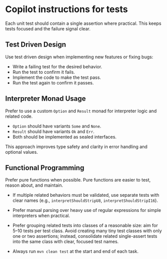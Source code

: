 # Copilot instructions for tests

Each unit test should contain a single assertion where practical. This keeps tests focused and the failure signal clear.

## Test Driven Design

Use test driven design when implementing new features or fixing bugs:
- Write a failing test for the desired behavior.
- Run the test to confirm it fails.
- Implement the code to make the test pass.
- Run the test again to confirm it passes.

## Interpreter Monad Usage

Prefer to use a custom `Option` and `Result` monad for interpreter logic and related code. 
- `Option` should have variants `Some` and `None`.
- `Result` should have variants `Ok` and `Err`.
- Both should be implemented as sealed interfaces.

This approach improves type safety and clarity in error handling and optional values.

## Functional Programming

Prefer pure functions when possible. Pure functions are easier to test, reason about, and maintain.
- If multiple related behaviors must be validated, use separate tests with clear names (e.g., `interpretShouldStripU8`, `interpretShouldStripI16`).

- Prefer manual parsing over heavy use of regular expressions for simple interpreters when practical.

- Prefer grouping related tests into classes of a reasonable size: aim for 5–10 tests per test class. Avoid creating many tiny test classes with only one or two assertions; instead, consolidate related single-assert tests into the same class with clear, focused test names.

- Always run `mvn clean test` at the start and end of each task.